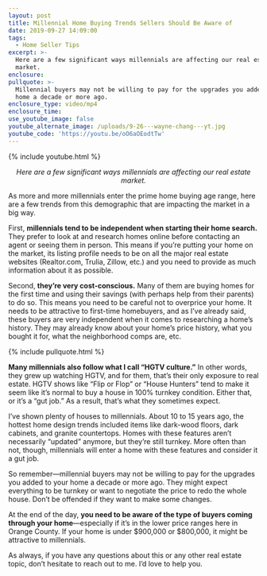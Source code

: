 ```yaml
---
layout: post
title: Millennial Home Buying Trends Sellers Should Be Aware of
date: 2019-09-27 14:09:00
tags:
  - Home Seller Tips
excerpt: >-
  Here are a few significant ways millennials are affecting our real estate
  market.
enclosure:
pullquote: >-
  Millennial buyers may not be willing to pay for the upgrades you added to your
  home a decade or more ago.
enclosure_type: video/mp4
enclosure_time:
use_youtube_image: false
youtube_alternate_image: /uploads/9-26---wayne-chang---yt.jpg
youtube_code: 'https://youtu.be/oO6aOEodtTw'
---
```


{% include youtube.html %}

<p style="text-align: center;"><em>Here are a few significant ways millennials are affecting our real estate market.</em></p>

As more and more millennials enter the prime home buying age range, here are a few trends from this demographic that are impacting the market in a big way.&nbsp;

First, **millennials tend to be independent when starting their home search.** They prefer to look at and research homes online before contacting an agent or seeing them in person. This means if you’re putting your home on the market, its listing profile needs to be on all the major real estate websites (Realtor.com, Trulia, Zillow, etc.) and you need to provide as much information about it as possible.

Second, **they’re very cost-conscious.** Many of them are buying homes for the first time and using their savings (with perhaps help from their parents) to do so. This means you need to be careful not to overprice your home. It needs to be attractive to first-time homebuyers, and as I’ve already said, these buyers are very independent when it comes to researching a home’s history. They may already know about your home’s price history, what you bought it for, what the neighborhood comps are, etc.&nbsp;

{% include pullquote.html %}

**Many millennials also follow what I call “HGTV culture.”** In other words, they grew up watching HGTV, and for them, that’s their only exposure to real estate. HGTV shows like “Flip or Flop” or “House Hunters” tend to make it seem like it’s normal to buy a house in 100% turnkey condition. Either that, or it’s a “gut job.” As a result, that’s what they sometimes expect.&nbsp;

I’ve shown plenty of houses to millennials. About 10 to 15 years ago, the hottest home design trends included items like dark-wood floors, dark cabinets, and granite countertops. Homes with these features aren’t necessarily “updated” anymore, but they’re still turnkey. More often than not, though, millennials will enter a home with these features and consider it a gut job.&nbsp;

So remember—millennial buyers may not be willing to pay for the upgrades you added to your home a decade or more ago. They might expect everything to be turnkey or want to negotiate the price to redo the whole house. Don’t be offended if they want to make some changes.&nbsp;

At the end of the day, **you need to be aware of the type of buyers coming through your home**—especially if it’s in the lower price ranges here in Orange County. If your home is under $900,000 or $800,000, it might be attractive to millennials.&nbsp;

As always, if you have any questions about this or any other real estate topic, don’t hesitate to reach out to me. I’d love to help you.&nbsp;